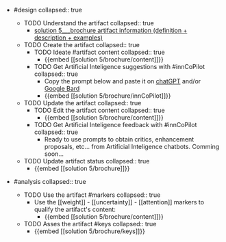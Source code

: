 
- #design
   collapsed:: true
  - TODO Understand the artifact
    collapsed:: true
    - [solution 5___brochure artifact information (definition + description + examples)](https://go.innbok.com/#/page/innBoK%2Fsolution-%28id%29%2Fbrochure%2Finfo)
  - TODO Create the artifact
     collapsed:: true
    - TODO Ideate #artifact content
      collapsed:: true
      - {{embed [[solution 5/brochure/content]]}}
    - TODO Get Artificial Inteligence suggestions with #innCoPilot
      collapsed:: true
      - Copy the prompt below and paste it on [chatGPT](https://chat.openai.com) and/or [Google Bard](https://bard.google.com/chat)
      - {{embed [[solution 5/brochure/innCoPilot]]}}
  - TODO Update the artifact
    collapsed:: true
    - TODO Edit the artifact content
     collapsed:: true
      - {{embed [[solution 5/brochure/content]]}}
    - TODO Get Artificial Inteligence feedback with #innCoPilot
      collapsed:: true
      - Ready to use prompts to obtain critics, enhancement proposals, etc... from Artificial Inteligence chatbots. Comming soon...
  - TODO Update artifact status
    collapsed:: true
    - {{embed [[solution 5/brochure]]}}


- #analysis
  collapsed:: true
  - TODO Use the artifact #markers
    collapsed:: true
    - Use the [[weight]] - [[uncertainty]] - [[attention]] markers to qualify the artifact's content:
      - {{embed [[solution 5/brochure/content]]}}
  - TODO Asses the artifact #keys
    collapsed:: true
    - {{embed [[solution 5/brochure/keys]]}}








